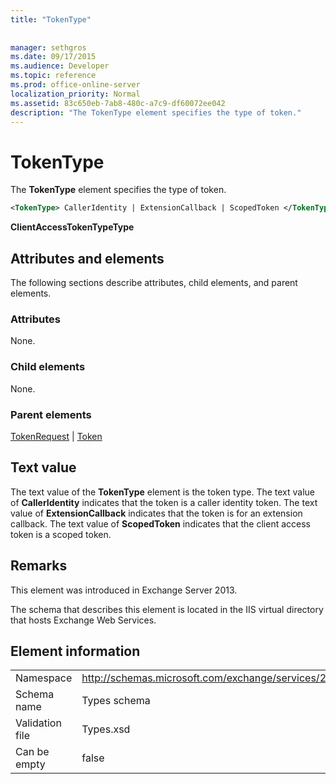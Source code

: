 ```yaml
---
title: "TokenType"
 
 
manager: sethgros
ms.date: 09/17/2015
ms.audience: Developer
ms.topic: reference
ms.prod: office-online-server
localization_priority: Normal
ms.assetid: 83c650eb-7ab8-480c-a7c9-df60072ee042
description: "The TokenType element specifies the type of token."
---
```


# TokenType

The **TokenType** element specifies the type of token. 
  
```XML
<TokenType> CallerIdentity | ExtensionCallback | ScopedToken </TokenType>
```

 **ClientAccessTokenTypeType**
## Attributes and elements

The following sections describe attributes, child elements, and parent elements.
  
### Attributes

None.
  
### Child elements

None.
  
### Parent elements

[TokenRequest](tokenrequest.md) | [Token](token.md)
  
## Text value

The text value of the **TokenType** element is the token type. The text value of **CallerIdentity** indicates that the token is a caller identity token. The text value of **ExtensionCallback** indicates that the token is for an extension callback. The text value of **ScopedToken** indicates that the client access token is a scoped token. 
  
## Remarks

This element was introduced in Exchange Server 2013.
  
The schema that describes this element is located in the IIS virtual directory that hosts Exchange Web Services.
  
## Element information

|||
|:-----|:-----|
|Namespace  <br/> |http://schemas.microsoft.com/exchange/services/2006/types  <br/> |
|Schema name  <br/> |Types schema  <br/> |
|Validation file  <br/> |Types.xsd  <br/> |
|Can be empty  <br/> |false  <br/> |
   

